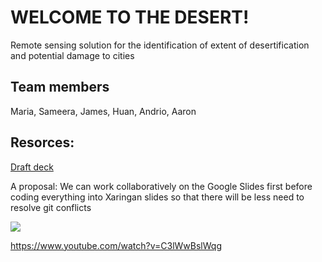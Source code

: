 # WELCOME TO THE DESERT!

Remote sensing solution for the identification of extent of desertification and potential damage to cities

## Team members

Maria, Sameera, James, Huan, Andrio, Aaron

## Resorces: 

[Draft deck](https://docs.google.com/presentation/d/136VeCwC5Lh5dWnfxOWZiHM0qJNCrdX7DjOj24dDn-To/edit?usp=sharing)

A proposal: We can work collaboratively on the Google Slides first before coding everything into Xaringan slides so that there will be less need to resolve git conflicts 

[![](http://img.youtube.com/vi/uck5s156F4I/0.jpg)](https://www.youtube.com/watch?v=C3lWwBslWqg)

https://www.youtube.com/watch?v=C3lWwBslWqg
